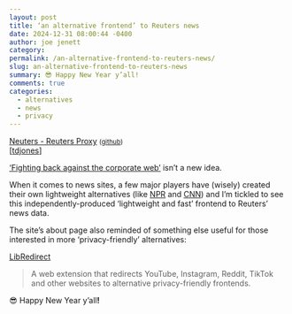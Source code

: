 ```yaml
---
layout: post
title: ‘an alternative frontend’ to Reuters news
date: 2024-12-31 08:00:44 -0400
author: joe jenett
category: 
permalink: /an-alternative-frontend-to-reuters-news/
slug: an-alternative-frontend-to-reuters-news
summary: 😎 Happy New Year y’all!
comments: true
categories:
  - alternatives
  - news
  - privacy
---
```

<a title="Reuters Redirect and Proxy" href="https://neuters.de/">Neuters - Reuters Proxy</a> <small>(<a href="https://github.com/HookedBehemoth/neuters">github</a>)</small><br>[<a title="source" href="https://pinboard.in/u:tdjones">tdjones</a>]

<a href="https://drewdevault.com/2021/09/23/Nitter-and-other-internet-reclamation-projects.html">‘Fighting back against the corporate web’</a> isn’t a new idea.

When it comes to news sites, a few major players have (wisely) created their own lightweight alternatives (like <a href="https://text.npr.org/">NPR</a> and <a href="https://lite.cnn.com/">CNN</a>) and I’m tickled to see this independently-produced ‘lightweight and fast’ frontend to Reuters’ news data.

The site’s about page also reminded of something else useful for those interested in more ‘privacy-friendly’ alternatives:

<a title="LibRedirect" href="https://libredirect.github.io/">LibRedirect</a>
<blockquote>
<p>A web extension that redirects YouTube, Instagram, Reddit, TikTok and other websites to alternative privacy-friendly frontends.</p>
</blockquote>

😎 Happy New Year y’all<strong>!</strong>

<a href="https://brid.gy/publish/mastodon"></a>